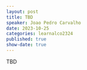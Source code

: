 ```yaml
---
layout: post
title: TBD
speaker: Joao Pedro Carvalho
date: 2023-10-25
categories: learnalco2324
published: true
show-date: true
---
```

TBD
